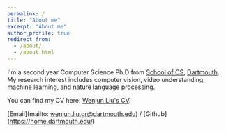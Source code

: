 ```yaml
---
permalink: /
title: "About me"
excerpt: "About me"
author_profile: true
redirect_from: 
  - /about/
  - /about.html
---
```


I'm a second year Computer Science Ph.D from [School of CS](https://web.cs.dartmouth.edu/), [Dartmouth](https://home.dartmouth.edu/). My research interest includes computer vision, video understanding, machine learning, and nature language processing.

You can find my CV here: [Wenjun Liu's CV](../asssets/CV.pdf).

[Email](mailto: wenjun.liu.gr@dartmouth.edu) /  [Github] (https://home.dartmouth.edu/)
